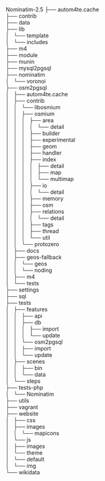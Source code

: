 Nominatim-2.5
├── autom4te.cache<br/>
├── contrib<br/>
├── data<br/>
├── lib<br/>
│   └── template<br/>
│       └── includes<br/>
├── m4<br/>
├── module<br/>
├── munin<br/>
├── mysql2pgsql<br/>
├── nominatim<br/>
│   └── voronoi<br/>
├── osm2pgsql<br/>
│   ├── autom4te.cache<br/>
│   ├── contrib<br/>
│   │   └── libosmium<br/>
│   │       ├── osmium<br/>
│   │       │   ├── area<br/>
│   │       │   │   └── detail<br/>
│   │       │   ├── builder<br/>
│   │       │   ├── experimental<br/>
│   │       │   ├── geom<br/>
│   │       │   ├── handler<br/>
│   │       │   ├── index<br/>
│   │       │   │   ├── detail<br/>
│   │       │   │   ├── map<br/>
│   │       │   │   └── multimap<br/>
│   │       │   ├── io<br/>
│   │       │   │   └── detail<br/>
│   │       │   ├── memory<br/>
│   │       │   ├── osm<br/>
│   │       │   ├── relations<br/>
│   │       │   │   └── detail<br/>
│   │       │   ├── tags<br/>
│   │       │   ├── thread<br/>
│   │       │   └── util<br/>
│   │       └── protozero<br/>
│   ├── docs<br/>
│   ├── geos-fallback<br/>
│   │   └── geos<br/>
│   │       └── noding<br/>
│   ├── m4<br/>
│   └── tests<br/>
├── settings<br/>
├── sql<br/>
├── tests<br/>
│   ├── features<br/>
│   │   ├── api<br/>
│   │   ├── db<br/>
│   │   │   ├── import<br/>
│   │   │   └── update<br/>
│   │   └── osm2pgsql<br/>
│   │       ├── import<br/>
│   │       └── update<br/>
│   ├── scenes<br/>
│   │   ├── bin<br/>
│   │   └── data<br/>
│   └── steps<br/>
├── tests-php<br/>
│   └── Nominatim<br/>
├── utils<br/>
├── vagrant<br/>
├── website<br/>
│   ├── css<br/>
│   ├── images<br/>
│   │   └── mapicons<br/>
│   └── js<br/>
│       ├── images<br/>
│       └── theme<br/>
│           └── default<br/>
│               └── img<br/>
└── wikidata<br/>
